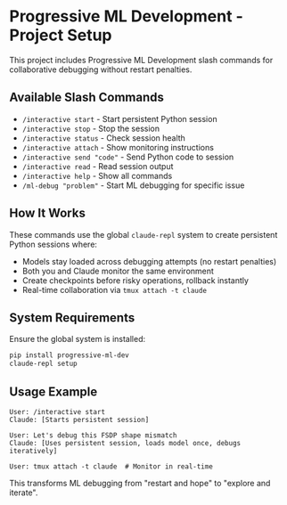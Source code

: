 # Progressive ML Development - Project Setup

This project includes Progressive ML Development slash commands for collaborative debugging without restart penalties.

## Available Slash Commands

- `/interactive start` - Start persistent Python session
- `/interactive stop` - Stop the session
- `/interactive status` - Check session health
- `/interactive attach` - Show monitoring instructions  
- `/interactive send "code"` - Send Python code to session
- `/interactive read` - Read session output
- `/interactive help` - Show all commands
- `/ml-debug "problem"` - Start ML debugging for specific issue

## How It Works

These commands use the global `claude-repl` system to create persistent Python sessions where:
- Models stay loaded across debugging attempts (no restart penalties)
- Both you and Claude monitor the same environment
- Create checkpoints before risky operations, rollback instantly
- Real-time collaboration via `tmux attach -t claude`

## System Requirements

Ensure the global system is installed:
```bash
pip install progressive-ml-dev
claude-repl setup
```

## Usage Example

```
User: /interactive start
Claude: [Starts persistent session]

User: Let's debug this FSDP shape mismatch
Claude: [Uses persistent session, loads model once, debugs iteratively]

User: tmux attach -t claude  # Monitor in real-time
```

This transforms ML debugging from "restart and hope" to "explore and iterate".
